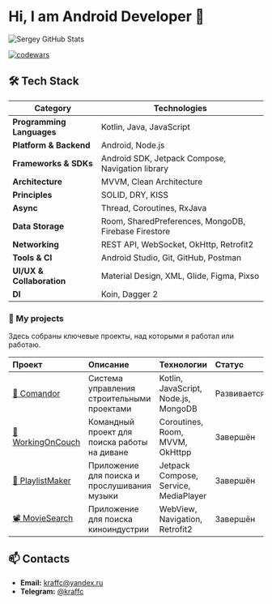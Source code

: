 # Hi, I am Android Developer 👋

<div align="left">

![Sergey GitHub Stats](https://github-readme-stats.vercel.app/api?username=KravtsovSO64&hide=contribs&show_icons=true&theme=gruvbox_light&hide_border=true)

[![codewars](https://www.codewars.com/users/KravtsovSO64/badges/large?theme=light)](https://www.codewars.com/users/KravtsovSO64)
</div>

</div>

## 🛠 Tech Stack

**Category** | **Technologies**
--- | ---
**Programming Languages** | Kotlin, Java, JavaScript
**Platform & Backend** | Android, Node.js
**Frameworks & SDKs** | Android SDK, Jetpack Compose, Navigation library
**Architecture** | MVVM, Clean Architecture
**Principles** | SOLID, DRY, KISS
**Async** | Thread, Coroutines, RxJava
**Data Storage** | Room, SharedPreferences, MongoDB, Firebase Firestore
**Networking** | REST API, WebSocket, OkHttp, Retrofit2
**Tools & CI** | Android Studio, Git, GitHub, Postman
**UI/UX & Collaboration** | Material Design, XML, Glide, Figma, Pixso
**DI** | Koin, Dagger 2

### 🚀 My projects

Здесь собраны ключевые проекты, над которыми я работал или работаю.

| Проект | Описание | Технологии | Статус |
| :--- | :--- | :--- | :--- |
| [👷 Comandor]() | Система управления строительными проектами | Kotlin, JavaScript, Node.js, MongoDB | Развивается |
| [💼  WorkingOnCouch](https://github.com/KravtsovSO64/WorkingOnCouchHH) | Командный проект для поиска работы на диване | Coroutines, Room, MVVM, OkHttpp | Завершён |
| [💃 PlaylistMaker](https://github.com/KravtsovSO64/PlaylistMaker) | Приложение для поиска и прослушивания музыки |  Jetpack Compose, Service, MediaPlayer  | Завершён |
| [📽️ MovieSearch](https://github.com/KravtsovSO64/MovieSearch) | Приложение для поиска киноиндустрии |  WebView, Navigation, Retrofit2  | Завершён |

## 📫 Contacts

- **Email:** [kraffc@yandex.ru](mailto:kraffc@yandex.ru)
- **Telegram:** [@kraffc](https://t.me/kraffc)

